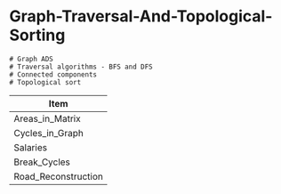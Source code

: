 # Graph-Traversal-And-Topological-Sorting



    # Graph ADS
    # Traversal algorithms - BFS and DFS
    # Connected components
    # Topological sort

| Item               |
|--------------------|
| Areas_in_Matrix    |
| Cycles_in_Graph    |
| Salaries           |
| Break_Cycles       |
| Road_Reconstruction|
